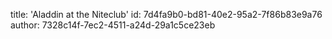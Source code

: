 title: 'Aladdin at the Niteclub'
id: 7d4fa9b0-bd81-40e2-95a2-7f86b83e9a76
author: 7328c14f-7ec2-4511-a24d-29a1c5ce23eb
